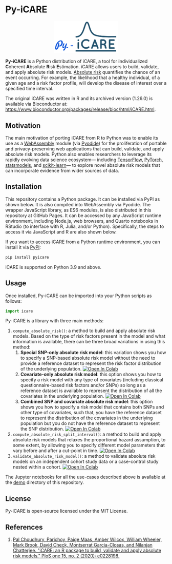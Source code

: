 # Py-iCARE
<p align="center">
<img src="./images/pyicare-logo.png" style="width: 40%;">
</p>

**Py-iCARE** is a Python distribution of iCARE, a tool for **i**ndividualized **C**oherent **A**bsolute **R**isk **E**stimation. iCARE allows users to build, validate, and apply absolute risk models. [Absolute risk](https://www.cancer.gov/publications/dictionaries/cancer-terms/def/absolute-risk) quantifies the chance of an event occurring. For example, the likelihood that a healthy individual, of a given age and a risk factor profile, will develop the disease of interest over a specified time interval.

The original iCARE was written in R and its archived version (1.26.0) is available via Bioconductor at: https://www.bioconductor.org/packages/release/bioc/html/iCARE.html.

## Motivation
The main motivation of porting iCARE from R to Python was to enable its use as a [WebAssembly](https://webassembly.org/) module (via [Pyodide](https://pyodide.org/en/latest/index.html)) for the proliferation of portable and privacy-preserving web applications that can build, validate, and apply absolute risk models. Python also enables researchers to leverage its rapidly evolving data science ecosystem— including [TensorFlow](https://www.tensorflow.org/), [PyTorch](https://pytorch.org/), [statsmodels](https://www.statsmodels.org/stable/index.html), and [scikit-learn](https://scikit-learn.org/stable/)— to explore novel absolute risk models that can incorporate evidence from wider sources of data.

## Installation

This repository contains a Python package. It can be installed via PyPI as shown below. It is also compiled into WebAssembly via Pyodide. The wrapper JavaScript library, as ES6 modules, is also distributed in this repository at GitHub Pages. It can be accessed by any JavaScript runtime environment, including Node.js, web browsers, and Quarto notebooks in RStudio (to interface with R, Julia, and/or Python). Specifically, the steps to access it via JavaScript and R are also shown below.

If you want to access iCARE from a Python runtime environment, you can install it via [PyPI](https://pypi.org/project/pyicare/):

```bash
pip install pyicare
```

iCARE is supported on Python 3.9 and above.

## Usage

Once installed, Py-iCARE can be imported into your Python scripts as follows:

```python
import icare
```

Py-iCARE is a library with three main methods:

1. `compute_absolute_risk()`: a method to build and apply absolute risk models. Based on the type of risk factors present in the model and what information is available, there can be three broad variations in using this method:
   1. **Special SNP-only absolute risk model**: this variation shows you how to specify a SNP-based absolute risk model without the need to provide a reference dataset to represent the risk factor distribution of the underlying population. [![Open In Colab](https://colab.research.google.com/assets/colab-badge.svg)](https://colab.research.google.com/github/jeyabbalas/py-icare/blob/master/demo/Special%20SNP-only%20absolute%20risk%20model.ipynb) 
   2. **Covariate-only absolute risk model**: this option shows you how to specify a risk model with any type of covariates (including classical questionnaire-based risk factors and/or SNPs) so long as a reference dataset is available to represent the distribution of all the covariates in the underlying population. [![Open In Colab](https://colab.research.google.com/assets/colab-badge.svg)](https://colab.research.google.com/github/jeyabbalas/py-icare/blob/master/demo/Covariate-only%20absolute%20risk%20model.ipynb)
   3. **Combined SNP and covariate absolute risk model**: this option shows you how to specify a risk model that contains both SNPs and other type of covariates, such that, you have the reference dataset to represent the distribution of the covariates in the underlying population but you do not have the reference dataset to represent the SNP distribution. [![Open In Colab](https://colab.research.google.com/assets/colab-badge.svg)](https://colab.research.google.com/github/jeyabbalas/py-icare/blob/master/demo/Combined%20SNP%20and%20covariate%20absolute%20risk%20model.ipynb)
2. `compute_absolute_risk_split_interval()`: a method to build and apply absolute risk models that relaxes the proportional hazard assumption, to some extent, by allowing you to specify different model parameters that vary before and after a cut-point in time. [![Open In Colab](https://colab.research.google.com/assets/colab-badge.svg)](https://colab.research.google.com/github/jeyabbalas/py-icare/blob/master/demo/Absolute%20risk%20over%20split%20intervals.ipynb)
3. `validate_absolute_risk_model()`: a method to validate absolute risk models on an independent cohort study data or a case-control study nested within a cohort. [![Open In Colab](https://colab.research.google.com/assets/colab-badge.svg)](https://colab.research.google.com/github/jeyabbalas/py-icare/blob/master/demo/Model%20validation.ipynb)

The Jupyter notebooks for all the use-cases described above is available at the [demo](https://github.com/jeyabbalas/py-icare/tree/master/demo) directory of this repository.

## License
Py-iCARE is open-source licensed under the MIT License.

## References
1. [Pal Choudhury, Parichoy, Paige Maas, Amber Wilcox, William Wheeler, Mark Brook, David Check, Montserrat Garcia-Closas, and Nilanjan Chatterjee. "iCARE: an R package to build, validate and apply absolute risk models." PloS one 15, no. 2 (2020): e0228198.](https://www.ncbi.nlm.nih.gov/pmc/articles/PMC7001949/)

